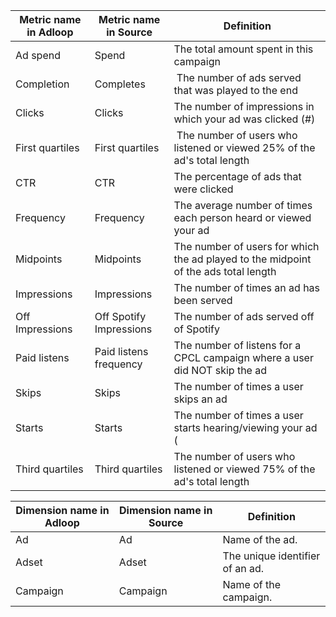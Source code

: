 

|  **Metric name in Adloop**  |  **Metric name in Source**  |  **Definition**  | 
|  --- |  --- |  --- | 
|  Ad spend | Spend | The total amount spent in this campaign | 
|   Completion | Completes |  The number of ads served that was played to the end | 
|    Clicks | Clicks | The number of impressions in which your ad was clicked (#) | 
|   First quartiles | First quartiles |  The number of users who listened or viewed 25% of the ad's total length | 
|    CTR | CTR | The percentage of ads that were clicked | 
|   Frequency | Frequency | The average number of times each person heard or viewed your ad | 
|   Midpoints | Midpoints | The number of users for which the ad played to the midpoint of the ads total length | 
|   Impressions | Impressions | The number of times an ad has been served | 
|   Off Impressions | Off Spotify Impressions | The number of ads served off of Spotify | 
|   Paid listens | Paid listens frequency | The number of listens for a CPCL campaign where a user did NOT skip the ad | 
|   Skips | Skips | The number of times a user skips an ad | 
|   Starts | Starts | The number of times a user starts hearing/viewing your ad ( | 
|   Third quartiles | Third quartiles | The number of users who listened or viewed 75% of the ad's total length | 



|  **Dimension name in Adloop**  |  **Dimension name in Source**  |  **Definition**  | 
|  --- |  --- |  --- | 
|   Ad | Ad | Name of the ad. | 
|   Adset | Adset | The unique identifier of an ad. | 
|   Campaign | Campaign | Name of the campaign. | 



